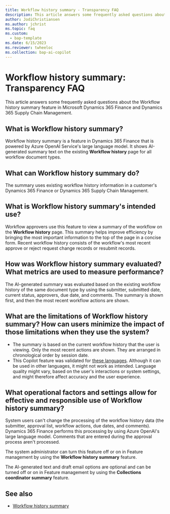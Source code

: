 ```yaml
---
title: Workflow history summary - Transparency FAQ
description: This article answers some frequently asked questions about the Workflow history summary feature in Microsoft Dynamics 365 Finance and Dynamics 365 Supply Chain Management.
author: JodiChristiansen
ms.author: jchrist
ms.topic: faq
ms.custom: 
  - bap-template
ms.date: 6/15/2023
ms.reviewer: twheeloc
ms.collection: bap-ai-copilot
---
```


# Workflow history summary: Transparency FAQ

This article answers some frequently asked questions about the Workflow history summary feature in Microsoft Dynamics 365 Finance and Dynamics 365 Supply Chain Management.

## What is Workflow history summary?

Workflow history summary is a feature in Dynamics 365 Finance that is powered by Azure OpenAI Service's large language model. It shows AI-generated summary text on the existing **Workflow history** page for all workflow document types.

## What can Workflow history summary do?

The summary uses existing workflow history information in a customer's Dynamics 365 Finance or Dynamics 365 Supply Chain Management.

## What is Workflow history summary's intended use?

Workflow approvers use this feature to view a summary of the workflow on the **Workflow history** page. This summary helps improve efficiency by bringing the most important information to the top of the page in a concise form. Recent workflow history consists of the workflow's most recent approve or reject request change records or resubmit records.

## How was Workflow history summary evaluated? What metrics are used to measure performance?

The AI-generated summary was evaluated based on the existing workflow history of the same document type by using the submitter, submitted date, current status, approvers, due date, and comments. The summary is shown first, and then the most recent workflow actions are shown.

## What are the limitations of Workflow history summary? How can users minimize the impact of those limitations when they use the system?

- The summary is based on the current workflow history that the user is viewing. Only the most recent actions are shown. They are arranged in chronological order by session date. 
- This Copilot feature was validated for [these languages](https://go.microsoft.com/fwlink/?linkid=2270154). Although it can be used in other languages, it might not work as intended. Language quality might vary, based on the user's interactions or system settings, and might therefore affect accuracy and the user experience.

## What operational factors and settings allow for effective and responsible use of Workflow history summary?

System users can't change the processing of the workflow history data (the submitter, approval list, workflow actions, due dates, and comments). Dynamics 365 Finance performs this processing by using Azure OpenAI's large language model. Comments that are entered during the approval process aren't processed.

The system administrator can turn this feature off or on in Feature management by using the **Workflow history summary** feature.

The AI-generated text and draft email options are optional and can be turned off or on in Feature management by using the **Collections coordinator summary** feature.

## See also

- [Workflow history summary](../organization-administration/workflow-history-summary.md)
